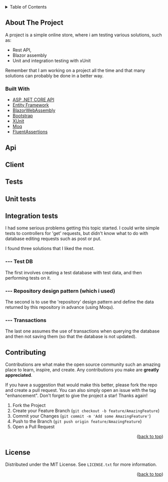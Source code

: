 <div id="top"></div>

<!-- TABLE OF CONTENTS -->
<details>
  <summary>Table of Contents</summary>
  <ol>
    <li>
      <a href="#about-the-project">About The Project</a>
      <ul>
        <li><a href="#built-with">Built With</a></li>
      </ul>
    </li>
    <li><a href="#api">Api</a></li>
    <li><a href="#client">Client</a></li>
    <li><a href="#tests">Test</a></li>
    <li><a href="#contributing">Contributing</a></li>
    <li><a href="#license">License</a></li>
  </ol>
</details>



<!-- ABOUT THE PROJECT -->
## About The Project

A project is a simple online store, where i am testing various solutions, such as:
- Rest API,
- Blazor assembly
- Unit and integration testing with xUnit

Remember that I am working on a project all the time and that many solutions can probably be done in a better way.

### Built With

* [ASP .NET CORE API](https://docs.microsoft.com/en-us/aspnet/core/web-api/?view=aspnetcore-6.0)
* [Entity Framework](https://docs.microsoft.com/en-us/ef/)
* [BlazorWebAssembly](https://dotnet.microsoft.com/en-us/apps/aspnet/web-apps/blazor)
* [Bootstrap](https://getbootstrap.com)
* [XUnit](https://xunit.net/)
* [Moq](https://github.com/moq/moq)
* [FluentAssertions](https://fluentassertions.com/)


<!-- API -->
## Api

<!-- CLIENT -->
## Client

<!-- TESTS -->
## Tests

## Unit tests

## Integration tests

I had some serious problems getting this topic started. I could write simple tests to controllers for 'get' requests, but didn't know what to do with database editing requests such as post or put.

I found three solutions that I liked the most.

### --- Test DB
The first involves creating a test database with test data, and then performing tests on it.
### --- Repository design pattern (which i used)
The second is to use the 'repository' design pattern and define the data returned by this repository in advance (using Moqu).
### --- Transactions
The last one assumes the use of transactions when querying the database and then not saving them (so that the database is not updated).
 
<!-- CONTRIBUTING -->
## Contributing

Contributions are what make the open source community such an amazing place to learn, inspire, and create. Any contributions you make are **greatly appreciated**.

If you have a suggestion that would make this better, please fork the repo and create a pull request. You can also simply open an issue with the tag "enhancement".
Don't forget to give the project a star! Thanks again!

1. Fork the Project
2. Create your Feature Branch (`git checkout -b feature/AmazingFeature`)
3. Commit your Changes (`git commit -m 'Add some AmazingFeature'`)
4. Push to the Branch (`git push origin feature/AmazingFeature`)
5. Open a Pull Request

<p align="right">(<a href="#top">back to top</a>)</p>



<!-- LICENSE -->
## License

Distributed under the MIT License. See `LICENSE.txt` for more information.

<p align="right">(<a href="#top">back to top</a>)</p>
